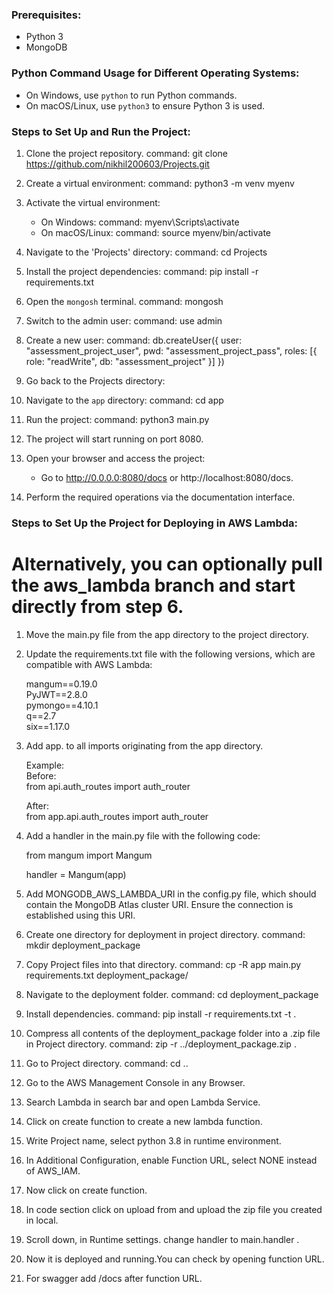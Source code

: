 ### Prerequisites:

- Python 3
- MongoDB


### Python Command Usage for Different Operating Systems:

- On Windows, use `python` to run Python commands.
- On macOS/Linux, use `python3` to ensure Python 3 is used.


### Steps to Set Up and Run the Project:

1. Clone the project repository.
    command: git clone https://github.com/nikhil200603/Projects.git

2. Create a virtual environment:
    command: python3 -m venv myenv

3. Activate the virtual environment:
    - On Windows:
        command: myenv\Scripts\activate
    - On macOS/Linux:
        command: source myenv/bin/activate

4. Navigate to the 'Projects' directory:
    command: cd Projects

5. Install the project dependencies:
    command: pip install -r requirements.txt

6. Open the `mongosh` terminal.
    command: mongosh

7. Switch to the admin user:
    command: use admin

8. Create a new user:
    command: db.createUser({
                user: "assessment_project_user",
                pwd: "assessment_project_pass",
                roles: [{ role: "readWrite", db: "assessment_project" }]
             })

9. Go back to the Projects directory:

10. Navigate to the `app` directory:
    command: cd app

11. Run the project:
    command: python3 main.py

12. The project will start running on port 8080.

13. Open your browser and access the project:
    - Go to http://0.0.0.0:8080/docs or http://localhost:8080/docs.

14. Perform the required operations via the documentation interface.


### Steps to Set Up the Project for Deploying in AWS Lambda:

# Alternatively, you can optionally pull the aws_lambda branch and start directly from step 6.

1. Move the main.py file from the app directory to the project directory.

2. Update the requirements.txt file with the following versions, which are compatible with AWS Lambda:

   mangum==0.19.0  
   PyJWT==2.8.0  
   pymongo==4.10.1  
   q==2.7  
   six==1.17.0

3. Add app. to all imports originating from the app directory.

   Example:  
   Before:  
   from api.auth_routes import auth_router

   After:  
   from app.api.auth_routes import auth_router

4. Add a handler in the main.py file with the following code:

   from mangum import Mangum

   handler = Mangum(app)

5. Add MONGODB_AWS_LAMBDA_URI in the config.py file, which should contain the MongoDB Atlas cluster URI. Ensure the connection is established using this URI.

6. Create one directory for deployment in project directory.
    command: mkdir deployment_package

7. Copy Project files into that directory.
    command: cp -R app main.py requirements.txt deployment_package/

8. Navigate to the deployment folder.
    command: cd deployment_package

9. Install dependencies.
    command: pip install -r requirements.txt -t .

10. Compress all contents of the deployment_package folder into a .zip file in Project directory.
    command: zip -r ../deployment_package.zip .

11. Go to Project directory.
    command: cd ..

12. Go to the AWS Management Console in any Browser. 

13. Search Lambda in search bar and open Lambda Service.

14. Click on create function to create a new lambda function.

15. Write Project name, select python 3.8 in runtime environment.

16. In Additional Configuration, enable Function URL, select NONE instead of AWS_IAM.

17. Now click on create function.

18. In code section click on upload from and upload the zip file you created in local.

19. Scroll down, in Runtime settings. change handler to main.handler .

20. Now it is deployed and running.You can check by opening function URL.

21. For swagger add /docs after function URL.

